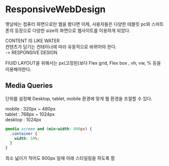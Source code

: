 # ResponsiveWebDesign

옛날에는 컴퓨터 화면으로만 웹을 봤다면 이제, 사용자들은 다양한 테블릿 pc와 스마트폰의 등장으로 다양한 size의 화면으로 웹사이트를 이용하게 되었다.

CONTENT IS LIKE WATER  
컨텐츠가 담기는 컨테이너에 따라 유동적으로 바뀌어야 한다.  
-> RESPONSIVE DESIGN

FlUID LAYOUT을 위해서는 px(고정된)보다 Flex grid, Flex box , vh, vw, % 등을 이용해야한다.

## Media Queries

단위를 설정해 Desktop, tablet, mobile 환경에 맞게 웹 환경을 조절할 수 있다.

mobile : 320px ~ 480px  
tablet : 768px ~ 1024px  
desktop : 1024px

```css
@media screen and (min-width: 800px) {
  .container {
    width: 50%;
  }
}
```

최소 넓이가 적어도 800px 일때 아래 스타일링을 하도록 함
